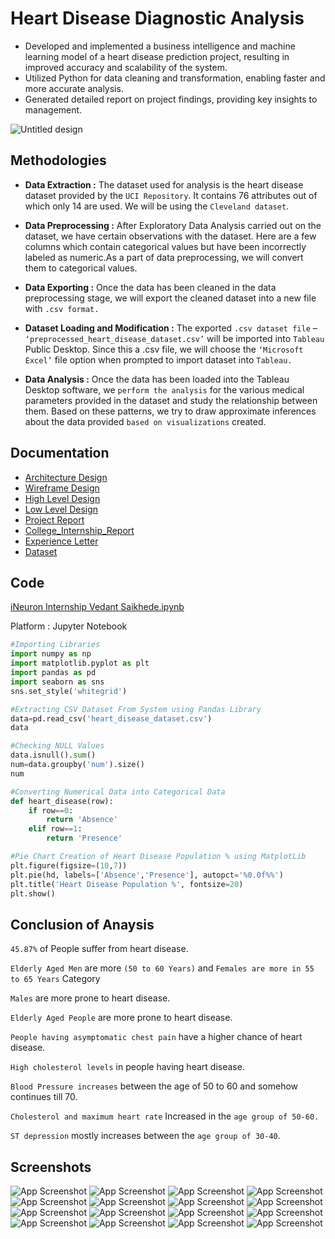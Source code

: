 
# Heart Disease Diagnostic Analysis

- Developed and implemented a business intelligence and machine learning model of a heart disease prediction project, resulting in improved accuracy and scalability of the system.
- Utilized Python for data cleaning and transformation, enabling faster and more accurate analysis.
- Generated detailed report on project findings, providing key insights to management.
  
![Untitled design](https://github.com/VedantSaikhede/iNeuron_Internship_Project/assets/112426891/1e897866-e7e2-4ee1-a529-95c2d10a265f)
## Methodologies 
- **Data Extraction :**
  The dataset used for analysis is the heart disease dataset provided by the `UCI Repository`. It contains 76 attributes out of which only 14 are used. We will be using the `Cleveland dataset`.
- **Data Preprocessing :**
After Exploratory Data Analysis carried out on the dataset, we have certain observations with the dataset. Here are a few columns which contain categorical values but have been incorrectly labeled as numeric.As a part of data preprocessing, we will convert them to categorical values.
- **Data Exporting :**
Once the data has been cleaned in the data preprocessing stage, we will export the cleaned dataset into a new file with `.csv format.`

- **Dataset Loading and Modification :**
The exported `.csv dataset file` – `‘preprocessed_heart_disease_dataset.csv’` will be imported into `Tableau` Public Desktop. Since this a .csv file, we will choose the `‘Microsoft Excel’` file option when prompted to import dataset into `Tableau.`

- **Data Analysis :**
Once the data has been loaded into the Tableau Desktop software, we `perform the analysis` for the various medical parameters provided in the dataset and study the relationship between them. Based on these patterns, we try to draw approximate inferences about the data provided `based on visualizations` created.



## Documentation
- [Architecture Design](https://github.com/VedantSaikhede/Internship_Project/blob/main/Documentation/Architecture_Design.pdf)
- [Wireframe Design](https://github.com/VedantSaikhede/Internship_Project/blob/main/Documentation/Wireframe_Document.pdf)
- [High Level Design](https://github.com/VedantSaikhede/Internship_Project/blob/main/Documentation/High_Level_Design.pdf)
- [Low Level Design](https://github.com/VedantSaikhede/Internship_Project/blob/main/Documentation/Low_Level_Design.pdf)
- [Project Report](https://github.com/VedantSaikhede/iNeuron_Internship_Project/blob/main/Documentation/Projet_Report.pdf)
- [College_Internship_Report](https://github.com/VedantSaikhede/iNeuron_Internship_Project/blob/main/Documentation/Vedant_Internship_Report.pdf)
- [Experience Letter](https://github.com/VedantSaikhede/Internship_Project/blob/main/Documentation/Letter/iNeuron_internship_Experience_Letter.pdf)
- [Dataset](https://github.com/VedantSaikhede/Internship_Project/blob/main/Code/Dataset/heart_disease_dataset.csv)
## Code
[iNeuron Internship Vedant Saikhede.ipynb](https://github.com/VedantSaikhede/iNeuron_Internship_Project/blob/main/Code/iNeuron%20Internship%20Vedant%20Saikhede.ipynb)

Platform : Jupyter Notebook
```python
#Importing Libraries
import numpy as np
import matplotlib.pyplot as plt 
import pandas as pd 
import seaborn as sns 
sns.set_style('whitegrid')

#Extracting CSV Dataset From System using Pandas Library
data=pd.read_csv('heart_disease_dataset.csv')
data

#Checking NULL Values
data.isnull().sum()
num=data.groupby('num').size()
num

#Converting Numerical Data into Categorical Data
def heart_disease(row):
    if row==0:
        return 'Absence'
    elif row==1:
        return 'Presence'

#Pie Chart Creation of Heart Disease Population % using MatplotLib
plt.figure(figsize=(10,7))
plt.pie(hd, labels=['Absence','Presence'], autopct='%0.0f%%')
plt.title('Heart Disease Population %', fontsize=20)
plt.show()
```
## Conclusion of Anaysis 
`45.87%` of People suffer from heart disease.

`Elderly Aged Men` are more `(50 to 60 Years)` and `Females are more in 55 to 65 Years` Category

`Males` are more prone to heart disease.

`Elderly Aged People` are more prone to heart disease.

`People having asymptomatic chest pain` have a higher chance of heart disease.

`High cholesterol levels` in people having heart disease.

`Blood Pressure increases` between the age of 50 to 60 and somehow continues till 70.

`Cholesterol and maximum heart rate` Increased in the `age group of 50-60.`

`ST depression` mostly increases between the `age group of 30-40`.


## Screenshots
![App Screenshot](https://github.com/VedantSaikhede/Internship_Project/blob/main/Screenshot/Screenshot%20(661).png)
![App Screenshot](https://github.com/VedantSaikhede/Internship_Project/blob/main/Screenshot/Screenshot%20(662).png)
![App Screenshot](https://github.com/VedantSaikhede/Internship_Project/blob/main/Screenshot/Screenshot%20(663).png)
![App Screenshot](https://github.com/VedantSaikhede/Internship_Project/blob/main/Screenshot/Screenshot%20(664).png)
![App Screenshot](https://github.com/VedantSaikhede/Internship_Project/blob/main/Screenshot/Screenshot%20(665).png)
![App Screenshot](https://github.com/VedantSaikhede/Internship_Project/blob/main/Screenshot/Screenshot%20(666).png)
![App Screenshot](https://github.com/VedantSaikhede/Internship_Project/blob/main/Screenshot/Screenshot%20(667).png)
![App Screenshot](https://github.com/VedantSaikhede/Internship_Project/blob/main/Screenshot/Screenshot%20(668).png)
![App Screenshot](https://github.com/VedantSaikhede/Internship_Project/blob/main/Screenshot/Screenshot%20(669).png)
![App Screenshot](https://github.com/VedantSaikhede/Internship_Project/blob/main/Screenshot/Screenshot%20(670).png)
![App Screenshot](https://github.com/VedantSaikhede/Internship_Project/blob/main/Screenshot/Screenshot%20(671).png)
![App Screenshot](https://github.com/VedantSaikhede/Internship_Project/blob/main/Screenshot/Screenshot%20(672).png)
![App Screenshot](https://github.com/VedantSaikhede/Internship_Project/blob/main/Screenshot/Screenshot%20(673).png)
![App Screenshot](https://github.com/VedantSaikhede/Internship_Project/blob/main/Screenshot/Screenshot%20(674).png)
![App Screenshot](https://github.com/VedantSaikhede/Internship_Project/blob/main/Screenshot/Screenshot%20(675).png)
![App Screenshot](https://github.com/VedantSaikhede/Internship_Project/blob/main/Screenshot/Screenshot%20(676).png)
